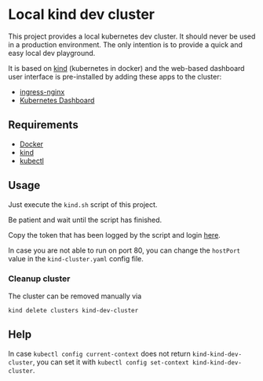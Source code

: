 # Local kind dev cluster

This project provides a local kubernetes dev cluster.
It should never be used in a production environment.
The only intention is to provide a quick and easy local dev playground.

It is based on [kind](https://kind.sigs.k8s.io/) (kubernetes in docker) and the web-based dashboard user interface is pre-installed by adding these apps to the cluster:

* [ingress-nginx](https://github.com/kubernetes/ingress-nginx)
* [Kubernetes Dashboard](https://kubernetes.io/docs/tasks/access-application-cluster/web-ui-dashboard/)

## Requirements

* [Docker](https://docs.docker.com/engine/install/)
* [kind](https://kind.sigs.k8s.io/)
* [kubectl](https://kubernetes.io/docs/tasks/tools/)

## Usage

Just execute the `kind.sh` script of this project.

Be patient and wait until the script has finished.

Copy the token that has been logged by the script and login [here](http://localhost).

In case you are not able to run on port 80, you can change the `hostPort` value in the `kind-cluster.yaml` config file.

### Cleanup cluster

The cluster can be removed manually via

```shell
kind delete clusters kind-dev-cluster
```

## Help

In case `kubectl config current-context` does not return `kind-kind-dev-cluster`, you can set it with `kubectl config set-context kind-kind-dev-cluster`.
